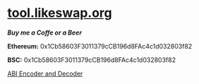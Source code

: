 # [tool.likeswap.org](https://tool.likeswap.org)

_**Buy me a Coffe or a Beer**_

**Ethereum:** 0x1Cb58603F3011379cCB196d8FAc4c1d032803f82

**BSC:** 0x1Cb58603F3011379cCB196d8FAc4c1d032803f82

[ABI Encoder and Decoder](https://tool.likeswap.org/abi/)
